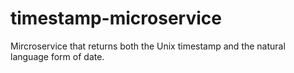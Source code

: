 # timestamp-microservice
Mircroservice that returns both the Unix timestamp and the natural language form of date.
